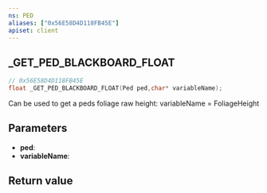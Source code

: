 ```yaml
---
ns: PED
aliases: ["0x56E58D4D118FB45E"]
apiset: client
---
```

## _GET_PED_BLACKBOARD_FLOAT

```c
// 0x56E58D4D118FB45E
float _GET_PED_BLACKBOARD_FLOAT(Ped ped,char* variableName);
```

Can be used to get a peds foliage raw height: variableName = FoliageHeight

## Parameters
* **ped**:
* **variableName**:

## Return value